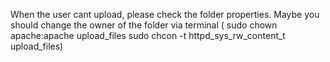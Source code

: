 When the user cant upload, please check the folder properties. Maybe you should change the owner of the folder via terminal ( sudo chown apache:apache upload_files
sudo chcon -t httpd_sys_rw_content_t upload_files)
